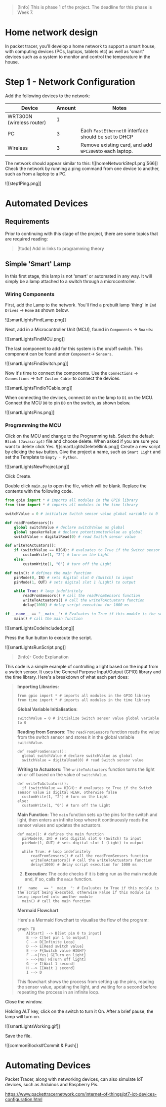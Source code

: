> [!info] This is phase 1 of the project. The deadline for this phase is Week 7.

# Home network design

In packet tracer, you'll develop a home network to support a smart house, with computing devices (PCs, laptops, tablets etc) as well as 'smart' devices such as a system to monitor and control the temperature in the house.

# Step 1 - Network Configuration

Add the following devices to the network:


| Device                    | Amount | Notes                                                  |
| ------------------------- | ------ | ------------------------------------------------------ |
| WRT300N (wireless router) | 1      |                                                        |
| PC                        | 3      | Each `FastEthernet0` interface should be set to DHCP   |
| Wireless                  | 3      | Remove existing card, and add `WPC300N`to each laptop. |
 The network should appear similar to this:
 ![[homeNetworkStep1.png|566]]
Check the network by running a ping command from one device to another, such as from a laptop to a PC.

![[step1Ping.png]]

# Automated Devices

## Requirements

Prior to continuing with this stage of the project, there are some topics that are required reading:

> [!todo] Add in links to programming theory

## Simple 'Smart' Lamp

In this first stage, this lamp is not 'smart' or automated in any way. It will simply be a lamp attached to a switch through a microcontroller.

### Wiring Components


First, add the Lamp to the network. You'll find a prebuilt lamp 'thing' in `End Drives` -> `Home` as shown below.

![[smartLightsFindLamp.png]]

Next, add in a Microcontroller Unit (MCU), found in `Components` -> `Boards`:

![[smartLightsFindMCU.png]]

The last component to add for this system is the on/off switch. This component can be found under `Component`-> `Sensors`.

![[smartLightsFindSwitch.png]]

Now it's time to connect the components. Use the `Connections` -> `Connections` -> `IoT Custom Cable` to connect the devices.

![[smartLightsFindIoTCable.png]]

When connecting the devices, connect `D0` on the lamp to `D1` on the MCU. Connect the MCU `D0` to pin `D0` on the switch, as shown below.

![[smartLightsPins.png]]


### Programming the MCU

Click on the MCU and change to the Programming tab. Select the default `Blink (Javascript)` file and choose delete. When asked if you are sure you want to delete click Yes.
![[smartLightsDeleteBlink.png]]
Create a new script by clicking the `New` button. Give the project a name, such as `Smart Light` and set the Template to `Empty - Python`. 

![[smartLightsNewProject.png]]

Click Create.

Double click `main.py` to open the file, which will be blank. Replace the contents with the following code.

```python
from gpio import * # imports all modules in the GPIO library
from time import * # imports all modules in the time library

switchValue = 0 # initialize Switch sensor value global variable to 0

def readFromSensors():
	global switchValue # declare switchValue as global
	global speakerValue # declare potentiometerValue as global
	switchValue = digitalRead(0) # read Switch sensor value

def writeToActuators():
	if (switchValue == HIGH): # evaluates to True if the Switch sensor value is digital HIGH, otherwise false
		customWrite(1, "2") # turn on the Light
	else:
		customWrite(1, "0") # turn off the Light

def main(): # defines the main function
	pinMode(0, IN) # sets digital slot 0 (Switch) to input
	pinMode(1, OUT) # sets digital slot 1 (Light) to output

	while True: # loop indefinitely
		readFromSensors() # call the readFromSensors function
		writeToActuators() # call the writeToActuators function
		delay(1000) # delay script execution for 1000 ms

if __name__ == "__main__": # Evaluates to True if this module is the script being executed, otherwise False if this module is being imported into another module
	main() # call the main function
```

![[smartLightsCodeIncluded.png]]

Press the Run button to execute the script.

![[smartLightsRunScript.png]]

> [!info]- Code Explanation
> 
This code is a simple example of controlling a light based on the input from a switch sensor. It uses the General Purpose Input/Output (GPIO) library and the time library. Here's a breakdown of what each part does:
> 
>  **Importing Libraries:**
> ```
> from gpio import * # imports all modules in the GPIO library
> from time import * # imports all modules in the time library
> ```
> 
> **Global Variable Initialisation:**
> 
> ```
> switchValue = 0 # initialize Switch sensor value global variable to 0
> ```
> **Reading from Sensors:** The `readFromSensors` function reads the value from the switch sensor and stores it in the global variable `switchValue`.
> ```
> def readFromSensors():
> 	global switchValue # declare switchValue as global
> 	switchValue = digitalRead(0) # read Switch sensor value
> ```
> **Writing to Actuators:** The `writeToActuators` function turns the light on or off based on the value of `switchValue`.
> ```
> def writeToActuators():
> 	if (switchValue == HIGH): # evaluates to True if the Switch sensor value is digital HIGH, otherwise false
> 	customWrite(1, "2") # turn on the Light
> else:
> 	customWrite(1, "0") # turn off the Light
> ```
> 
> **Main Function:** The `main` function sets up the pins for the switch and light, then enters an infinite loop where it continuously reads the sensor values and updates the actuators.
> 
> ```
> def main(): # defines the main function
> 	pinMode(0, IN) # sets digital slot 0 (Switch) to input
> 	pinMode(1, OUT) # sets digital slot 1 (Light) to output
> 
> 	while True: # loop indefinitely
> 		readFromSensors() # call the readFromSensors function
> 		writeToActuators() # call the writeToActuators function
> 		delay(1000) # delay script execution for 1000 ms
> ```
>     
> 2. **Execution:** The code checks if it is being run as the main module and, if so, calls the `main` function.
> 
> ```
> if __name__ == "__main__": # Evaluates to True if this module is the script being executed, otherwise False if this module is being imported into another module
> 	main() # call the main function
> ```
> 
> **Mermaid Flowchart**
> 
> Here's a Mermaid flowchart to visualise the flow of the program:
> 
> ```mermaid
> graph TD
>     A[Start] --> B[Set pin 0 to input]
>     B --> C[Set pin 1 to output]
>     C --> D[Infinite Loop]
>     D --> E[Read switch value]
>     E --> F{Switch value HIGH?}
>     F -->|Yes| G[Turn on light]
>     F -->|No| H[Turn off light]
>     G --> I[Wait 1 second]
>     H --> I[Wait 1 second]
>     I --> D
> ```
> 
> This flowchart shows the process from setting up the pins, reading the sensor value, updating the light, and waiting for a second before repeating the process in an infinite loop.


Close the window.

Holding ALT key, click on the switch to turn it On. After a brief pause, the lamp will turn on.

![[smartLightsWorking.gif]]

Save the file.

![[commonBlocks#Commit & Push]]

# Automating Devices

Packet Tracer, along with networking devices, can also simulate IoT devices, such as Arduinos and Raspberry Pis.

https://www.packettracernetwork.com/internet-of-things/pt7-iot-devices-configuration.html

